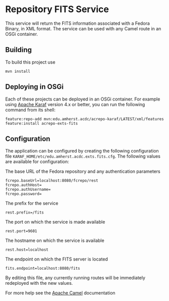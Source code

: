 Repository FITS Service
===================================

This service will return the FITS information associated with a Fedora Binary, in
XML format.  The service can be used with any Camel route in an OSGi container.

Building
--------

To build this project use

    mvn install

Deploying in OSGi
-----------------

Each of these projects can be deployed in an OSGi container. For example using
[Apache Karaf](http://karaf.apache.org) version 4.x or better, you can run the following
command from its shell:

    feature:repo-add mvn:edu.amherst.acdc/acrepo-karaf/LATEST/xml/features
    feature:install acrepo-exts-fits


Configuration
-------------
The application can be configured by creating the following configuration
file `KARAF_HOME/etc/edu.amherst.acdc.exts.fits.cfg`. The following values 
are available for configuration:

The base URL of the Fedora repository and any authentication parameters

    fcrepo.baseUrl=localhost:8080/fcrepo/rest
    fcrepo.authHost=
    fcrepo.authUsername=
    fcrepo.password=

The prefix for the service

    rest.prefix=/fits

The port on which the service is made available

    rest.port=9601

The hostname on which the service is available

    rest.host=localhost

The endpoint on which the FITS server is located

    fits.endpoint=localhost:8080/fits

By editing this file, any currently running routes will be immediately redeployed
with the new values.

For more help see the [Apache Camel](http://camel.apache.org) documentation
